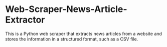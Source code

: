 # Web-Scraper-News-Article-Extractor
This is a Python web scraper that extracts news articles from a website and stores the information in a structured format, such as a CSV file.
